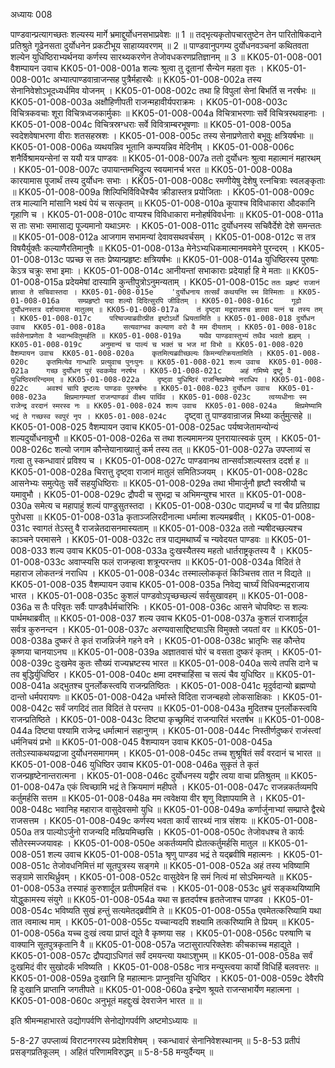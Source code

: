 अध्यायः 008

पाण्डवान्प्रत्यागच्छतः शल्यस्य मार्गे भ्रमाद्दुर्योधनसभाप्रवेशः ॥ 1 ॥ तद्भृत्यकृतोपचारतुष्टेन तेन पारितोषिकदाने प्रतिश्रुते गूढेनसता दुर्योधनेन प्रकटीभूय साहाय्यवरणम् ॥ 2 ॥ पाण्डवानुपगम्य दुर्योधनवञ्चनां कथितवता शल्येन युधिष्ठिराभ्यर्थनया कर्णस्य सारथ्यकरणेन तेजोवधकरणप्रतिज्ञानम् ॥ 3 ॥
KK05-01-008-001	वैशम्पायन उवाच 
KK05-01-008-001a	शल्यः श्रुत्वा तु दूतानां सैन्येन महता वृतः ।
KK05-01-008-001c	अभ्यात्पाण्डवान्राजन्सह पुत्रैर्महारथैः ॥
KK05-01-008-002a	तस्य सेनानिवेशोऽभूदध्यर्धमिव योजनम् ।
KK05-01-008-002c	तथा हि विपुलां सेनां बिभर्ति स नरर्षभः ॥
KK05-01-008-003a	अक्षौहिणीपती राजन्महावीर्यपराक्रमः ।
KK05-01-008-003c	विचित्रकवचाः शूरा विचित्रध्वजकार्मुकाः ॥
KK05-01-008-004a	विचित्राभरणाः सर्वे विचित्ररथवाहनाः ।
KK05-01-008-004c	विचित्रस्रग्धराः सर्वे विवित्राम्बरभूषणाः ॥
KK05-01-008-005a	स्वदेशवेषाभरणा वीराः शतसहस्रशः ।
KK05-01-008-005c	तस्य सेनाप्रणेतारो बभूवुः क्षत्रियर्षभाः ॥
KK05-01-008-006a	व्यथयन्निव भूतानि कम्पयन्निव मेदिनीम् ।
KK05-01-008-006c	शनैर्विश्रामयन्सेनां स ययौ यत्र पाण्डवः ॥
KK05-01-008-007a	ततो दुर्योधनः श्रुत्वा महात्मानं महारथम् ।
KK05-01-008-007c	उपायान्तमभिद्रुत्य स्वयमानर्च भरत ॥
KK05-01-008-008a	कारयामास पूजार्थं तस्य दुर्योधनः सभाः ।
KK05-01-008-008c	रमणीयेषु देशेषु रत्नचित्राः स्वलङ्कृताः ॥
KK05-01-008-009a	शिल्पिभिर्विविधैश्चैव क्रीडास्तत्र प्रयोजिताः ।
KK05-01-008-009c	तत्र माल्यानि मांसानि भक्ष्यं पेयं च सत्कृतम् ॥
KK05-01-008-010a	कूपाश्च विविधाकारा औदकानि गृहाणि च ।
KK05-01-008-010c	वाप्यश्च विविधाकारा मनोहर्षविवर्धनाः ॥
KK05-01-008-011a	स ताः सभाः समासाद्य पूज्यमानो यथाऽमरः ।
KK05-01-008-011c	दुर्योधनस्य सचिवैर्देशे देशे समन्ततः ॥
KK05-01-008-012a	आजगाम सभामन्यां देवावसथवर्चसम् ।
KK05-01-008-012c	स तत्र विषयैर्युक्तैः कल्याणैरतिमानुषैः ॥
KK05-01-008-013a	मेनेऽभ्यधिकमात्मानमवमेने पुरन्दरम् ।
KK05-01-008-013c	पप्रच्छ स ततः प्रेष्यान्प्रहृष्टः क्षत्रियर्षभः ॥
KK05-01-008-014a	युधिष्ठिरस्य पुरुषाः केऽत्र चक्रुः सभा इमाः ।
KK05-01-008-014c	आनीयन्तां सभाकाराः प्रदेयार्हा हि मे मताः ॥
KK05-01-008-015a	प्रदेयमेषां दास्यामि कुन्तीपुत्रोऽनुमन्यताम् । 
KK05-01-008-015c	`ततः प्रहृष्टं राजानं ज्ञात्वा ते सचिवास्तदा ।
KK05-01-008-015e	'दुर्योधनाय तत्सर्वं कथयन्ति स्म विस्मिताः ॥
KK05-01-008-016a	सम्प्रहृष्टो यदा शल्यो दिदित्सुरपि जीवितम् ।
KK05-01-008-016c	गूढो दुर्योधनस्तत्र दर्शयामास मातुलम् ॥
KK05-01-008-017a	तं दृष्ट्वा मद्रराजश्च ज्ञात्वा यत्नं च तस्य तम् ।
KK05-01-008-017c	परिष्वज्याब्रवीत्प्रीत इष्टोऽर्थो ध्रियतामिति ॥
KK05-01-008-018	दुर्योधन उवाच 
KK05-01-008-018a	सत्यवाग्भव कल्याण वरो वै मम दीयताम् ।
KK05-01-008-018c	सर्वसेनाप्रणेता वै भवान्भवितुमर्हति ॥
KK05-01-008-019a	यथैव पाण्डवास्तुभ्यं तथैव भवतो ह्यहम् ।
KK05-01-008-019c	अनुमान्यं च पाल्यं च भक्तं च भज मां विभो ॥
KK05-01-008-020	वैशम्पायन उवाच 
KK05-01-008-020a	कृतमित्यब्रवीच्छल्यः किमन्यत्क्रियतामिति ।
KK05-01-008-020c	कृतमित्येव गान्धारिः प्रत्युवाच पुनःपुनः ॥
KK05-01-008-021	शल्य उवाच 
KK05-01-008-021a	गच्छ दुर्योधन पुरं स्वकमेव नरर्षभ ।
KK05-01-008-021c	अहं गमिष्ये द्रष्टुं वै युधिष्ठिरमरिन्दमम् ॥
KK05-01-008-022a	दृष्ट्वा युधिष्ठिरं राजन्क्षिप्रमेष्ये नराधिप ।
KK05-01-008-022c	अवश्यं चापि द्रष्टव्यः पाण्डवः पुरुषर्षभः ॥
KK05-01-008-023	दुर्योधन उवाच 
KK05-01-008-023a	क्षिप्रमागम्यतां राजन्पाण्डवं वीक्ष्य पार्थिव ।
KK05-01-008-023c	त्वय्यधीनाः स्म राजेन्द्र वरदानं स्मरस्व नः ॥
KK05-01-008-024	शल्य उवाच 
KK05-01-008-024a	क्षिप्रमेष्यामि भद्रं ते गच्छस्व स्वपुरं नृप ।
KK05-01-008-024c	`दृष्ट्वा तु पाण्डवान्राजन्न मिथ्या कर्तुमुत्सहे ॥
KK05-01-008-025	वैशम्पायन उवाच 
KK05-01-008-025ac	पर्यष्वजेतामन्योन्यं शल्यदुर्योधनावुभौ ॥
KK05-01-008-026a	स तथा शल्यमामन्त्र्य पुनरायात्स्वकं पुरम् ।
KK05-01-008-026c	शल्यो जगाम कौन्तेयानाख्यातुं कर्म तस्य तत् ॥
KK05-01-008-027a	उपप्लाव्यं स गत्वा तु स्कन्धावारं प्रविश्य च ।
KK05-01-008-027c	पाण्डवानथ तान्सर्वाञ्शल्यस्तत्र ददर्श ह ॥
KK05-01-008-028a	चिरात्तु दृष्ट्वा राजानं मातुलं समितिञ्जयम् ।
KK05-01-008-028c	आसनेभ्यः समुत्पेतुः सर्वे सहयुधिष्ठिराः ॥
KK05-01-008-029a	तथा भीमार्जुनौ हृष्टौ स्वस्रीयौ च यमावुभौ ।
KK05-01-008-029c	द्रौपदी च सुभद्रा च अभिमन्युश्च भारत ॥
KK05-01-008-030a	समेत्य च महापाहुं शल्यं पाण्डुसुतस्तदा ।
KK05-01-008-030c	पाद्यमर्घ्यं च गां चैव प्रतिग्राह्य पुरोधसा ॥
KK05-01-008-031a	कृताञ्जलिरदीनात्मा धर्मात्मा शल्यमब्रवीत् ।
KK05-01-008-031c	स्वागतं तेऽस्तु वै राजन्नेतदासनमास्यताम् ॥
KK05-01-008-032a	ततो न्यषीदच्छल्यश्च काञ्चने परमासने ।
KK05-01-008-032c	तत्र पाद्यमथार्घ्यं च न्यवेदयत पाण्डवः ॥
KK05-01-008-033	शल्य उवाच 
KK05-01-008-033a	दुःखस्यैतस्य महतो धार्तराष्ट्रकृतस्य वै ।
KK05-01-008-033c	अवाप्स्यसि फलं राजन्हत्वा शत्रून्परन्तप ॥
KK05-01-008-034a	विदितं ते महाराज लोकतन्त्रं नराधिप ।
KK05-01-008-034c	तस्माल्लोककृतं किञ्चित्तव तात न विद्यते ॥
KK05-01-008-035	वैशम्पायन उवाच 
KK05-01-008-035a	निवेद्य चार्घ्यं विधिवन्मद्रराजाय भारत ।
KK05-01-008-035c	कुशलं पाण्डवोऽपृच्छच्छल्यं सर्वसुखावहम् ॥
KK05-01-008-036a	स तैः परिवृतः सर्वैः पाण्डवैर्धर्मचारिभिः ।
KK05-01-008-036c	आसने चोपविष्टः स शल्यः पार्थमथाब्रवीत् ॥
KK05-01-008-037	शल्य उवाच 
KK05-01-008-037a	कुशलं राजशार्दूल सर्वत्र कुरुनन्दन ।
KK05-01-008-037c	अरण्यवासाद्दिष्ट्याऽसि विमुक्तो जयतां वर ॥
KK05-01-008-038a	दुष्करं ते कृतं राजन्निर्जने गहने वने ।
KK05-01-008-038c	भ्रातृभिः सह कौन्तेय कृष्णया चानयाऽनघ ॥
KK05-01-008-039a	अज्ञातवासं घोरं च वसता दुष्करं कृतम् ।
KK05-01-008-039c	दुःखमेव कुतः सौख्यं राज्यभ्रष्टस्य भारत ॥
KK05-01-008-040a	सत्ये तपसि दाने च तव बुद्धिर्युधिष्ठिर ।
KK05-01-008-040c	क्षमा दमश्चाहिंसा च सत्यं चैव युधिष्ठिर ॥
KK05-01-008-041a	अद्भुतश्च पुनर्लोकस्त्वयि राजन्प्रतिष्ठितः ।
KK05-01-008-041c	मृदुर्वदान्यो ब्रह्मण्यो दान्तो धर्मपरायणः ॥
KK05-01-008-042a	धर्मास्ते विदिता राजन्बहवो लोकसाक्षिकाः ।
KK05-01-008-042c	सर्वं जगदिदं तात विदितं ते परन्तप ॥
KK05-01-008-043a	मुदितश्च पुनर्लोकस्त्वयि राजन्प्रतिष्ठिते ।
KK05-01-008-043c	दिष्ट्या कृच्छ्रमिदं राजन्पारितं भरतर्षभ ॥
KK05-01-008-044a	दिष्ट्या पश्यामि राजेन्द्र धर्मात्मानं सहानुगम् ।
KK05-01-008-044c	निस्तीर्णदुष्करं राजंस्त्वां धर्मनिचयं प्रभो ॥
KK05-01-008-045	वैशम्पायन उवाच 
KK05-01-008-045a	ततोऽस्याकथयद्राजा दुर्योधनसमागमम् ।
KK05-01-008-045c	तच्च शुश्रूषितं सर्वं वरदानं च भारत ॥
KK05-01-008-046	युधिष्ठिर उवाच 
KK05-01-008-046a	सुकृतं ते कृतं राजन्प्रहृष्टेनान्तरात्मना ।
KK05-01-008-046c	दुर्योधनस्य यद्वीर त्वया वाचा प्रतिश्रुतम् ॥
KK05-01-008-047a	एकं त्विच्छामि भद्रं ते क्रियमाणं महीपते ।
KK05-01-008-047c	राजन्नकर्तव्यमपि कर्तुमर्हसि सत्तम ॥
KK05-01-008-048a	मम त्ववेक्षया वीर शृणु विज्ञापयामि ते ।
KK05-01-008-048c	भवानिह महाराज वासुदेवसमो युधि ॥
KK05-01-008-049a	कर्णार्जुनाभ्यां सम्प्राप्ते द्वैरथे राजसत्तम ।
KK05-01-008-049c	कर्णस्य भवता कार्यं सारथ्यं नात्र संशयः ॥
KK05-01-008-050a	तत्र पाल्योऽर्जुनो राजन्यदि मत्प्रियमिच्छसि ।
KK05-01-008-050c	तेजोवधश्च ते कार्यः सौतेरस्मज्जयावहः ।
KK05-01-008-050e	अकर्तव्यमपि ह्येतत्कर्तुमर्हसि मातुल ॥
KK05-01-008-051	शल्य उवाच 
KK05-01-008-051a	श्रृणु पाण्डव भद्रं ते यद्ब्रवीषि महात्मनः ।
KK05-01-008-051c	तेजोवधनिमित्तं मां सूतपुत्रस्य सङ्गमे ॥
KK05-01-008-052a	अहं तस्य भविष्यामि सङ्ग्रामे सारथिर्ध्रुवम् ।
KK05-01-008-052c	वासुदेवेन हि समं नित्यं मां सोऽभिमन्यते ॥
KK05-01-008-053a	तस्याहं कुरुशार्दूल प्रतीपमहितं वचः ।
KK05-01-008-053c	ध्रुवं सङ्कथयिष्यामि योद्धुकामस्य संयुगे ॥
KK05-01-008-054a	यथा स हृतदर्पश्च हृततेजाश्च पाण्डव ।
KK05-01-008-054c	भविष्यति सुखं हन्तुं सत्यमेतद्ब्रवीमि ते ॥
KK05-01-008-055a	एवमेतत्करिष्यामि यथा तात त्वमात्थ माम् ।
KK05-01-008-055c	यच्चान्यदपि शक्ष्यामि तत्करिष्यामि ते प्रियम् ॥
KK05-01-008-056a	यच्च दुःखं त्वया प्राप्तं द्यूते वै कृष्णया सह ।
KK05-01-008-056c	परुषाणि च वाक्यानि सूतपुत्रकृतानि वै ॥
KK05-01-008-057a	जटासुरात्परिक्लेशः कीचकाच्च महाद्युते ।
KK05-01-008-057c	द्रौपद्याऽधिगतं सर्वं दमयन्त्या यथाऽशुभम् ॥
KK05-01-008-058a	सर्वं दुःखमिदं वीर सुखोदर्कं भविष्यति ।
KK05-01-008-058c	नात्र मन्युस्त्वया कार्यो विधिर्हि बलवत्तरः ॥
KK05-01-008-059a	दुःखानि हि महात्मानः प्राप्नुवन्ति युधिष्ठिर ।
KK05-01-008-059c	देवैरपि हि दुःखानि प्राप्तानि जगतीपते ॥
KK05-01-008-060a	इन्द्रेण श्रूयते राजन्सभार्येण महात्मना ।
KK05-01-008-060c	अनुभूतं महद्दुःखं देवराजेन भारत ॥ ॥

इति श्रीमन्महाभारते उद्योगपर्वणि सेनोद्योगपर्वणि अष्टमोऽध्यायः ॥

5-8-27 उपप्लाव्यं विराटनगरस्य प्रदेशविशेषम् । स्कन्धावारं सेनानिवेशस्थानम् ॥ 5-8-53 प्रतीपं प्रसङ्गप्रतिकूलम् । अहितं परिणामविरुद्धम् ॥ 5-8-58 मन्युर्दैन्यम् ॥

